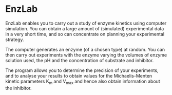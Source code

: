 # EnzLab

EnzLab enables you to carry out a study of enzyme kinetics using computer simulation. You can obtain a large amount of (simulated) experimental data in a very short time, and so can concentrate on planning your experimental strategy.

The computer generates an enzyme (of a chosen type) at random. You can then carry out experiments with the enzyme varying the volumes of enzyme solution used, the pH and the concentration of substrate and inhibitor.

The program allows you to determine the precision of your experiments, and to analyse your results to obtain values for the Michaelis-Menten kinetic parameters K<sub>m</sub> and V<sub>max</sub> and hence also obtain information about the inhibitor.
